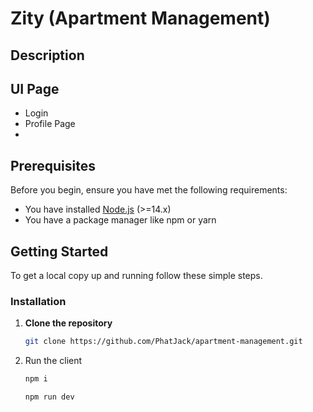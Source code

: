 # Zity (Apartment Management)

## Description


## UI Page
- Login 
- Profile Page
- 


## Prerequisites

Before you begin, ensure you have met the following requirements:

- You have installed [Node.js](https://nodejs.org/) (>=14.x)
- You have a package manager like npm or yarn

## Getting Started

To get a local copy up and running follow these simple steps.

### Installation

1. **Clone the repository**

   ```sh
   git clone https://github.com/PhatJack/apartment-management.git
   ```

2. Run the client

   ```sh
   npm i
   ```

   ```sh
   npm run dev
   ```
